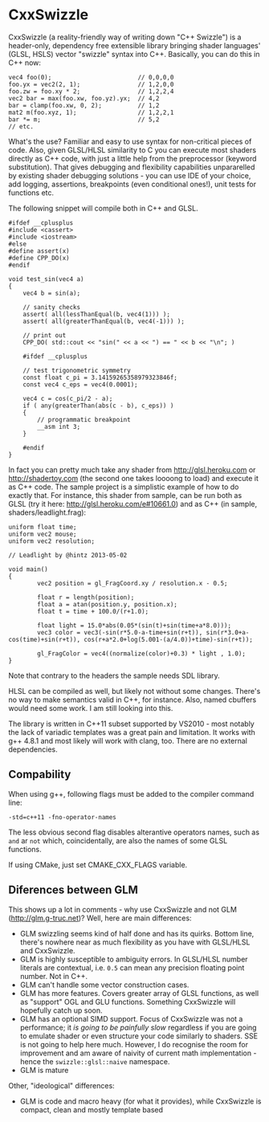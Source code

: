 CxxSwizzle
==========

CxxSwizzle (a reality-friendly way of writing down "C++ Swizzle") is a header-only, dependency free extensible library bringing shader languages' (GLSL, HSLS) vector "swizzle" syntax into C++. Basically, you can do this in C++ now:

	vec4 foo(0);		 		        // 0,0,0,0
	foo.yx = vec2(2, 1); 		        // 1,2,0,0
	foo.zw = foo.xy * 2; 				// 1,2,2,4
	vec2 bar = max(foo.xw, foo.yz).yx;  // 4,2
	bar = clamp(foo.xw, 0, 2);			// 1,2	
	mat2 m(foo.xyz, 1);					// 1,2,2,1
	bar *= m;							// 5,2
	// etc.

What's the use? Familiar and easy to use syntax for non-critical pieces of code. Also, given GLSL/HLSL similarity to C you can execute most shaders directly as C++ code, with just a little help from the preprocessor (keyword substitution). That gives debugging and flexibility capabilities unpararelled by existing shader debugging solutions - you can use IDE of your choice, add logging, assertions, breakpoints (even conditional ones!), unit tests for functions etc.

The following snippet will compile both in C++ and GLSL.

	#ifdef __cplusplus
	#include <cassert>
	#include <iostream>
	#else
	#define assert(x)
	#define CPP_DO(x)
	#endif

	void test_sin(vec4 a)
	{
		vec4 b = sin(a);

		// sanity checks
		assert( all(lessThanEqual(b, vec4(1))) );
		assert( all(greaterThanEqual(b, vec4(-1))) );

		// print out
		CPP_DO( std::cout << "sin(" << a << ") == " << b << "\n"; )

		#ifdef __cplusplus
		
        // test trigonometric symmetry
		const float c_pi = 3.14159265358979323846f;
        const vec4 c_eps = vec4(0.0001);

        vec4 c = cos(c_pi/2 - a);
		if ( any(greaterThan(abs(c - b), c_eps)) )
		{
			// programmatic breakpoint
			__asm int 3;
		}
		
        #endif
	}

In fact you can pretty much take any shader from http://glsl.heroku.com or http://shadertoy.com (the second one takes loooong to load) and execute it as C++ code. The sample project is a simplistic example of how to do exactly that. For instance, this shader from sample, can be run both as GLSL (try it here: http://glsl.heroku.com/e#10661.0) and as C++ (in sample, shaders/leadlight.frag):

	uniform float time;
	uniform vec2 mouse;
	uniform vec2 resolution;

	// Leadlight by @hintz 2013-05-02

	void main()
	{
			vec2 position = gl_FragCoord.xy / resolution.x - 0.5;
			
			float r = length(position);
			float a = atan(position.y, position.x);
			float t = time + 100.0/(r+1.0);
			
			float light = 15.0*abs(0.05*(sin(t)+sin(time+a*8.0)));
			vec3 color = vec3(-sin(r*5.0-a-time+sin(r+t)), sin(r*3.0+a-cos(time)+sin(r+t)), cos(r+a*2.0+log(5.001-(a/4.0))+time)-sin(r+t));
			
			gl_FragColor = vec4((normalize(color)+0.3) * light , 1.0);
	}

Note that contrary to the headers the sample needs SDL library. 
	
HLSL can be compiled as well, but likely not without some changes. There's no way to make semantics valid in C++, for instance. Also, named cbuffers would need some work. I am still looking into this.

The library is written in C++11 subset supported by VS2010 - most notably the lack of variadic templates was a great pain and limitation. It works with g++ 4.8.1 and most likely will work with clang, too. There are no external dependencies.

Compability
---------------------------------------------------

When using g++, following flags must be added to the compiler command line:

	-std=c++11 -fno-operator-names

The less obvious second flag disables alterantive operators names, such as `and` ar `not` which, coincidentally, are also the names of some GLSL functions.

If using CMake, just set CMAKE_CXX_FLAGS variable.

Diferences between GLM
---------------------------------------------------

This shows up a lot in comments - why use CxxSwizzle and not GLM (http://glm.g-truc.net)? Well, here are main differences:

* GLM swizzling seems kind of half done and has its quirks. Bottom line, there's nowhere near as much flexibility as you have with GLSL/HLSL and CxxSwizzle.
* GLM is highly susceptible to ambiguity errors. In GLSL/HLSL number literals are contextual, i.e. `0.5` can mean any precision floating point number. Not in C++.
* GLM can't handle some vector construction cases.
* GLM has more features. Covers greater array of GLSL functions, as well as "support" OGL and GLU functions. Something CxxSwizzle will hopefully catch up soon.
* GLM has an optional SIMD support. Focus of CxxSwizzle was not a performance; it *is going to be painfully slow* regardless if you are going to emulate shader or even structure your code similarly to shaders. SSE is not going to help here much. However, I do recognise the room for improvement and am aware of naivity of current math implementation - hence the `swizzle::glsl::naive` namespace.
* GLM is mature

Other, "ideological" differences:
* GLM is code and macro heavy (for what it provides), while CxxSwizzle is compact, clean and mostly template based

